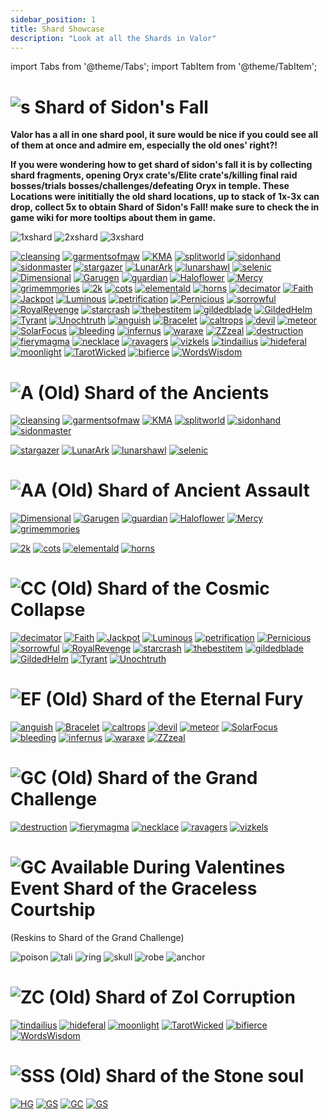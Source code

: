 ```yaml
---
sidebar_position: 1
title: Shard Showcase
description: "Look at all the Shards in Valor"
---
```


import Tabs from '@theme/Tabs';
import TabItem from '@theme/TabItem';

<Tabs>
  <TabItem value="Shard of Sidon's Fall" label="Shard of Sidon's Fall" default>

    
# ![s](https://raw.githubusercontent.com/Valor-Inc/Wiki/main/static/img/Shards_Misc_Consumables/Shard_of_Sidons_Fall.png) Shard of Sidon's Fall


**Valor has a all in one shard pool, it sure would be nice if you could see all of them at once and admire em, especially the old ones' right?!**

**If you were wondering how to get shard of sidon's fall it is by collecting shard fragments, opening Oryx crate's/Elite crate's/killing final raid bosses/trials bosses/challenges/defeating Oryx in temple. These Locations were inititially the old shard locations, up to stack of 1x-3x can drop, collect 5x to obtain Shard of Sidon's Fall! make sure to check the in game wiki for more tooltips about them in game.**


![1xshard](https://raw.githubusercontent.com/Valor-Inc/Wiki/main/static/img/Shards_Misc_Consumables/Sidons_Shard_Fragments_1.png)
![2xshard](https://raw.githubusercontent.com/Valor-Inc/Wiki/main/static/img/Shards_Misc_Consumables/Sidons_Shard_Fragments_2.png)
![3xshard](https://raw.githubusercontent.com/Valor-Inc/Wiki/main/static/img/Shards_Misc_Consumables/Sidons_Shard_Fragments_3.png)

[![cleansing](https://vwiki.valorserver.com/api/item/picture/cleansing%20cleric%20breastplate)](https://wiki.valorserver.com/docs/items/armors/heavys/legendary/cleansing_cleric_breastplate) [![garmentsofmaw](https://vwiki.valorserver.com/api/item/picture/garments%20of%20maw)](https://wiki.valorserver.com/docs/items/armors/robes/legendary/garments_of_maw) [![KMA](https://vwiki.valorserver.com/api/item/picture/katana%20of%20mythical%20alliance)](https://wiki.valorserver.com/docs/items/weapons/katanas/legendary/katana_of_mythical_alliance) [![splitworld](https://vwiki.valorserver.com/api/item/picture/robe%20of%20split%20worlds)](https://wiki.valorserver.com/docs/items/armors/robes/legendary/robe_of_split_worlds) [![sidonhand](https://vwiki.valorserver.com/api/item/picture/sidon's%20handcraft)](https://wiki.valorserver.com/docs/items/armors/robes/legendary/sidons_handcraft) [![sidonmaster](https://vwiki.valorserver.com/api/item/picture/sidon's%20masterpiece)](https://wiki.valorserver.com/docs/items/armors/lights/legendary/sidons_masterpiece/) 
[![stargazer](https://cdn.discordapp.com/attachments/1187552567295758487/1188045891823734815/Stargazer.png?ex=659918f5&is=6586a3f5&hm=d1742e726fa8fc62ecb48d7b12ba703ef0b631f583bb12f6128f7e0be5c23cd8&)](https://wiki.valorserver.com/docs/items/weapons/wands/legendary/stargazer) [![LunarArk](https://cdn.discordapp.com/attachments/1187552567295758487/1190504374116552844/Lunar_Ark.png?ex=65a20a99&is=658f9599&hm=8cf0da03bb6ff1a721ddf055db0406f23cb3460c65512c57836a6c500a436e09&)](https://wiki.valorserver.com/docs/items/abilities/scepters/legendary/lunar_ark) [![lunarshawl](https://cdn.discordapp.com/attachments/1187552567295758487/1190504974220804117/Lunar_Shawl.png?ex=65a20b28&is=658f9628&hm=8e67c8b5fd613cfb34fe3443742e04e6b4668e754e4bbd99571f9a8d4efeaab2&)](https://wiki.valorserver.com/docs/items/armors/robes/legendary/lunar_shawl) [![selenic](https://cdn.discordapp.com/attachments/1187552567295758487/1190505328735944834/Selenic_Clasp.png?ex=65a20b7c&is=658f967c&hm=01dd2dea4bac747c628aec617b01ed03abc56f97751fabef360a60fd94e8b3fb&)](https://wiki.valorserver.com/docs/items/rings/legendary/selenic_clasp/)
[![Dimensional](https://vwiki.valorserver.com/api/item/picture/dimensional%20prism)](https://wiki.valorserver.com/docs/items/abilities/prisms/legendary/dimensional_prism) [![Garugen](https://cdn.discordapp.com/attachments/1187552567295758487/1190505489742704741/Garugen.png?ex=65a20ba3&is=658f96a3&hm=f9afe9248b9a4a75ccd0486ab2efaf8d0e8396a588235a1d1571a29d2e35a229&)](https://wiki.valorserver.com/docs/items/abilities/sheaths/legendary/garugen) [![guardian](https://vwiki.valorserver.com/api/item/picture/guardian%20siphon)](https://wiki.valorserver.com/docs/items/abilities/siphons/legendary/guardian_siphon) [![Haloflower](https://cdn.discordapp.com/attachments/1187552567295758487/1190507672726949888/Haloflower_Toxin.png?ex=65a20dab&is=658f98ab&hm=555d9e7c368b70cde5c55a2f8b16c89f90017a3fbb5a18c3a61662f01d8ca35b&)](https://wiki.valorserver.com/docs/items/abilities/poisons/legendary/haloflower_toxin) [![Mercy](https://vwiki.valorserver.com/api/item/picture/mercy%20of%20yazanahar)](https://wiki.valorserver.com/docs/items/armors/lights/legendary/mercy_of_yazanahar) [![grimemmories](https://cdn.discordapp.com/attachments/1187552567295758487/1190508885275066379/Scythe_of_Grim_Memories.png?ex=65a20ecc&is=658f99cc&hm=3be1572dd6214ee7066de601572c28ce5eec4bcd8ab6f6d8b001f0f11c236dea&)](https://wiki.valorserver.com/docs/items/weapons/katanas/legendary/scythe_of_grim_memories)
[![2k](https://vwiki.valorserver.com/api/item/picture/the%202-k)](https://wiki.valorserver.com/docs/items/weapons/staves/legendary/the_2_k) [![cots](https://vwiki.valorserver.com/api/item/picture/calling%20of%20the%20storm)](https://wiki.valorserver.com/docs/items/abilities/spells/legendary/calling_of_the_storm) [![elementald](https://vwiki.valorserver.com/api/item/picture/elemental%20drape)](https://wiki.valorserver.com/docs/items/armors/robes/legendary/elemental_drape) [![horns](https://vwiki.valorserver.com/api/item/picture/stormcaller's%20horns)](https://wiki.valorserver.com/docs/items/rings/legendary/stormcallers_horns)
[![decimator](https://cdn.discordapp.com/attachments/1187552567295758487/1190508884981461102/Decimator_Bow.png?ex=65a20ecc&is=658f99cc&hm=0de7c00ab4c4b0e441c3ce504965c7e1c748f59b74c13815087a5efff819cb6c&)](https://wiki.valorserver.com/docs/items/weapons/bows/legendary/decimator_bow) [![Faith](https://vwiki.valorserver.com/api/item/picture/faith%20of%20the%20angel)](https://wiki.valorserver.com/docs/items/weapons/swords/legendary/faith_of_the_angel) [![Jackpot](https://vwiki.valorserver.com/api/item/picture/jackpot)](https://wiki.valorserver.com/docs/items/rings/legendary/jackpot) [![Luminous](https://vwiki.valorserver.com/api/item/picture/luminous%20horizon)](https://wiki.valorserver.com/docs/items/abilities/seals/legendary/luminious_horizon) [![petrification](https://vwiki.valorserver.com/api/item/picture/petrification%20cloak)](https://wiki.valorserver.com/docs/items/abilities/cloaks/legendary/petrification_cloak) [![Pernicious](https://vwiki.valorserver.com/api/item/picture/pernicious%20fate-36)](https://wiki.valorserver.com/docs/items/abilities/scepters/legendary/pernicious_fate36) [![sorrowful](https://cdn.discordapp.com/attachments/1187552567295758487/1190508885488980029/Sorrowful_Boundtouch.png?ex=65a20ecc&is=658f99cc&hm=67f6193707eb0280333e6582dc5e73332457d706c59fcb8a20ffdff694c47570&)](https://wiki.valorserver.com/docs/items/weapons/wands/legendary/sorrowful_boundtouch) [![RoyalRevenge](https://vwiki.valorserver.com/api/item/picture/staff%20of%20royal%20revenge)](https://wiki.valorserver.com/docs/items/weapons/staves/legendary/staff_of_royal_revenge) [![starcrash](https://vwiki.valorserver.com/api/item/picture/starcrash%20ring)](https://wiki.valorserver.com/docs/items/rings/legendary/starcrash_ring) [![thebestitem](https://cdn.discordapp.com/attachments/1187552567295758487/1190508885828710460/Sun_and_Moon_Expansion.png?ex=65a20ecc&is=658f99cc&hm=5dcdc32a811b63cf6e716aaf7a9024a64e9bbdb9cfbf6f643275487820291986&)](https://wiki.valorserver.com/docs/items/abilities/spells/legendary/sun_and_moon_expansion) [![gildedblade](https://cdn.discordapp.com/attachments/1187552567295758487/1190508886428504074/The_Gilded_Blade.png?ex=65a20ecd&is=658f99cd&hm=af72174d55f2eeb8e81ff21581cabb2ff630b652b6a8bc62afc0ac0cc23e67f5&)](https://wiki.valorserver.com/docs/items/weapons/daggers/legendary/the_gilded_blade) [![GildedHelm](https://cdn.discordapp.com/attachments/1187552567295758487/1190508886885675090/The_Gilded_Helm.png?ex=65a20ecd&is=658f99cd&hm=d227a44902be0282dfc7bd071053f96ffbaea033b859b600eda82e547919e03b&)](https://wiki.valorserver.com/docs/items/abilities/helms/legendary/the_gilded_helm) [![Tyrant](https://cdn.discordapp.com/attachments/1187552567295758487/1190508887099588720/Tyrant_Helm.png?ex=65a20ecd&is=658f99cd&hm=1691be8fd4f1ea0b8461cb1a8209d49b61105dc51ac325f300ae70fff657d3a6&)](https://wiki.valorserver.com/docs/items/abilities/helms/legendary/tyrant_helm) [![Unochtruth](https://cdn.discordapp.com/attachments/1187552567295758487/1190508887330279484/Unochs_Truth.png?ex=65a20ecd&is=658f99cd&hm=6d330f89e3ccbc584bcafcf6ec6620304b7a3fda58ed8fd0e608edd129f0e6e3&)](https://wiki.valorserver.com/docs/items/abilities/orbs/legendary/unochs_truth) 
[![anguish](https://cdn.discordapp.com/attachments/1187552567295758487/1190508903209894011/Anguish_of_Drannol.png?ex=65a20ed1&is=658f99d1&hm=4b9e15cf7b3c033e26ac82d36e0aba02e2fc1c8472cc1279aa0df483b3b9c842&)](https://wiki.valorserver.com/docs/items/abilities/helms/legendary/anguish_of_drannol) [![Bracelet](https://vwiki.valorserver.com/api/item/picture/bracelet%20of%20the%20demolished)](https://wiki.valorserver.com/docs/items/rings/legendary/bracelet_of_the_demolished) [![caltrops](https://vwiki.valorserver.com/api/item/picture/caltrops)](https://wiki.valorserver.com/docs/items/abilities/traps/legendary/caltrops) [![devil](https://vwiki.valorserver.com/api/item/picture/devil%20dice)](https://wiki.valorserver.com/docs/items/abilities/dice/legendary/devil_dice) [![meteor](https://vwiki.valorserver.com/api/item/picture/meteor)](https://wiki.valorserver.com/docs/items/weapons/wands/legendary/meteor) [![SolarFocus](https://vwiki.valorserver.com/api/item/picture/ring%20of%20solar%20focus)](https://wiki.valorserver.com/docs/items/rings/legendary/ring_of_solar_focus) [![bleeding](https://vwiki.valorserver.com/api/item/picture/the%20bleeding%20fang)](https://wiki.valorserver.com/docs/items/weapons/daggers/legendary/the_bleeding_fang) [![infernus](https://vwiki.valorserver.com/api/item/picture/the%20infernus)](https://wiki.valorserver.com/docs/items/armors/lights/legendary/the_infernus) [![waraxe](https://cdn.discordapp.com/attachments/1187552567295758487/1190508887527403611/Waraxe_of_Judgement.png?ex=65a20ecd&is=658f99cd&hm=1c4baab72f1cbb309c4f5be92fa961097c55e4fbf1ea72d3dd5c3ee40b2d5fd3&)](https://wiki.valorserver.com/docs/items/weapons/swords/legendary/waraxe_of_judgement) [![ZZzeal](https://vwiki.valorserver.com/api/item/picture/zeal%20of%20the%20far-ranger)](https://wiki.valorserver.com/docs/items/abilities/quivers/legendary/zeal_of_the_far_ranger)
[![destruction](https://vwiki.valorserver.com/api/item/picture/destruction%20spirit)](https://wiki.valorserver.com/docs/items/abilities/poisons/legendary/destruction_spirit) [![fierymagma](https://cdn.discordapp.com/attachments/1187552567295758487/1190508901838356563/Fiery_Magma_Stone.png?ex=65a20ed0&is=658f99d0&hm=fbf81dca2f7193ebe342b75a12dd2735da439efaf967691ee6cc124015b3ba1e&)](https://wiki.valorserver.com/docs/items/abilities/talismans/legendary/fiery_magma_stone) [![necklace](https://vwiki.valorserver.com/api/item/picture/necklace%20of%20undead%20support)](https://wiki.valorserver.com/docs/items/rings/legendary/necklace_of_undead_support) [![ravagers](https://vwiki.valorserver.com/api/item/picture/skull%20of%20ravagers)](https://wiki.valorserver.com/docs/items/abilities/skulls/legendary/skull_of_ravagers) [![vizkels](https://vwiki.valorserver.com/api/item/picture/vizkel's%20unholy%20garments)](https://wiki.valorserver.com/docs/items/armors/robes/legendary/vizkels_unholy_garments)
[![tindailius](https://vwiki.valorserver.com/api/item/picture/dagger%20of%20tindailius)](https://wiki.valorserver.com/docs/items/weapons/daggers/legendary/dagger_of_tindailius) [![hideferal](https://vwiki.valorserver.com/api/item/picture/hide%20of%20the%20feral)](https://wiki.valorserver.com/docs/items/armors/lights/legendary/hide_of_the_feral) [![moonlight](https://vwiki.valorserver.com/api/item/picture/moonlight)](https://wiki.valorserver.com/docs/items/weapons/wands/legendary/moonlight)  [![TarotWicked](https://vwiki.valorserver.com/api/item/picture/tarot%20of%20the%20wicked)](https://wiki.valorserver.com/docs/items/abilities/charms/legendary/tarot_of_the_wicked) [![bifierce](https://vwiki.valorserver.com/api/item/picture/the%20bifierce)](https://wiki.valorserver.com/docs/items/weapons/blades/legendary/The_Bifierce) [![WordsWisdom](https://vwiki.valorserver.com/api/item/picture/words%20of%20wisdom)](https://wiki.valorserver.com/docs/items/armors/robes/legendary/words_of_wisdom)

 
  </TabItem>
  <TabItem value="Ancients" label="Ancients">

# ![A](https://raw.githubusercontent.com/Valor-Inc/Wiki/main/static/img/Shards_Misc_Consumables/Shard_of_the_Ancients.png) **(Old)** Shard of the Ancients

[![cleansing](https://vwiki.valorserver.com/api/item/picture/cleansing%20cleric%20breastplate)](https://wiki.valorserver.com/docs/items/armors/heavys/legendary/cleansing_cleric_breastplate) [![garmentsofmaw](https://vwiki.valorserver.com/api/item/picture/garments%20of%20maw)](https://wiki.valorserver.com/docs/items/armors/robes/legendary/garments_of_maw) [![KMA](https://vwiki.valorserver.com/api/item/picture/katana%20of%20mythical%20alliance)](https://wiki.valorserver.com/docs/items/weapons/katanas/legendary/katana_of_mythical_alliance) [![splitworld](https://vwiki.valorserver.com/api/item/picture/robe%20of%20split%20worlds)](https://wiki.valorserver.com/docs/items/armors/robes/legendary/robe_of_split_worlds) [![sidonhand](https://vwiki.valorserver.com/api/item/picture/sidon's%20handcraft)](https://wiki.valorserver.com/docs/items/armors/robes/legendary/sidons_handcraft) [![sidonmaster](https://vwiki.valorserver.com/api/item/picture/sidon's%20masterpiece)](https://wiki.valorserver.com/docs/items/armors/lights/legendary/sidons_masterpiece/) 

[![stargazer](https://cdn.discordapp.com/attachments/1187552567295758487/1190508884981461102/Decimator_Bow.png?ex=65a20ecc&is=658f99cc&hm=0de7c00ab4c4b0e441c3ce504965c7e1c748f59b74c13815087a5efff819cb6c&)](https://wiki.valorserver.com/docs/items/weapons/wands/legendary/stargazer) [![LunarArk](https://cdn.discordapp.com/attachments/1187552567295758487/1190504374116552844/Lunar_Ark.png?ex=65a20a99&is=658f9599&hm=8cf0da03bb6ff1a721ddf055db0406f23cb3460c65512c57836a6c500a436e09&)](https://wiki.valorserver.com/docs/items/abilities/scepters/legendary/lunar_ark) [![lunarshawl](https://cdn.discordapp.com/attachments/1187552567295758487/1190504974220804117/Lunar_Shawl.png?ex=65a20b28&is=658f9628&hm=8e67c8b5fd613cfb34fe3443742e04e6b4668e754e4bbd99571f9a8d4efeaab2&)](https://wiki.valorserver.com/docs/items/armors/robes/legendary/lunar_shawl) [![selenic](https://cdn.discordapp.com/attachments/1187552567295758487/1190505328735944834/Selenic_Clasp.png?ex=65a20b7c&is=658f967c&hm=01dd2dea4bac747c628aec617b01ed03abc56f97751fabef360a60fd94e8b3fb&)](https://wiki.valorserver.com/docs/items/rings/legendary/selenic_clasp/)

 </TabItem>
  <TabItem value="Ancient Assault" label="Ancient Assault">

# ![AA](https://raw.githubusercontent.com/Valor-Inc/Wiki/main/static/img/Shards_Misc_Consumables/Shard%20of%20Ancient%20Assault.png) **(Old)** Shard of Ancient Assault

[![Dimensional](https://vwiki.valorserver.com/api/item/picture/dimensional%20prism)](https://wiki.valorserver.com/docs/items/abilities/prisms/legendary/dimensional_prism) [![Garugen](https://cdn.discordapp.com/attachments/1187552567295758487/1190505489742704741/Garugen.png?ex=65a20ba3&is=658f96a3&hm=f9afe9248b9a4a75ccd0486ab2efaf8d0e8396a588235a1d1571a29d2e35a229&)](https://wiki.valorserver.com/docs/items/abilities/sheaths/legendary/garugen) [![guardian](https://vwiki.valorserver.com/api/item/picture/guardian%20siphon)](https://wiki.valorserver.com/docs/items/abilities/siphons/legendary/guardian_siphon) [![Haloflower](https://cdn.discordapp.com/attachments/1187552567295758487/1190507672726949888/Haloflower_Toxin.png?ex=65a20dab&is=658f98ab&hm=555d9e7c368b70cde5c55a2f8b16c89f90017a3fbb5a18c3a61662f01d8ca35b&)](https://wiki.valorserver.com/docs/items/abilities/poisons/legendary/haloflower_toxin) [![Mercy](https://vwiki.valorserver.com/api/item/picture/mercy%20of%20yazanahar)](https://wiki.valorserver.com/docs/items/armors/lights/legendary/mercy_of_yazanahar) [![grimemmories](https://cdn.discordapp.com/attachments/1187552567295758487/1190508885275066379/Scythe_of_Grim_Memories.png?ex=65a20ecc&is=658f99cc&hm=3be1572dd6214ee7066de601572c28ce5eec4bcd8ab6f6d8b001f0f11c236dea&)](https://wiki.valorserver.com/docs/items/weapons/katanas/legendary/scythe_of_grim_memories)

[![2k](https://vwiki.valorserver.com/api/item/picture/the%202-k)](https://wiki.valorserver.com/docs/items/weapons/staves/legendary/the_2_k) [![cots](https://vwiki.valorserver.com/api/item/picture/calling%20of%20the%20storm)](https://wiki.valorserver.com/docs/items/abilities/spells/legendary/calling_of_the_storm) [![elementald](https://vwiki.valorserver.com/api/item/picture/elemental%20drape)](https://wiki.valorserver.com/docs/items/armors/robes/legendary/elemental_drape) [![horns](https://vwiki.valorserver.com/api/item/picture/stormcaller's%20horns)](https://wiki.valorserver.com/docs/items/rings/legendary/stormcallers_horns)

  </TabItem>
  <TabItem value="Cosmic Collapse" label="Cosmic Collapse">

# ![CC](https://raw.githubusercontent.com/Valor-Inc/Wiki/main/static/img/Shards_Misc_Consumables/Shard_of_Cosmic_Collapse.png) **(Old)** Shard of the Cosmic Collapse

[![decimator](https://cdn.discordapp.com/attachments/1187552567295758487/1190508884981461102/Decimator_Bow.png?ex=65a20ecc&is=658f99cc&hm=0de7c00ab4c4b0e441c3ce504965c7e1c748f59b74c13815087a5efff819cb6c&)](https://wiki.valorserver.com/docs/items/weapons/bows/legendary/decimator_bow) [![Faith](https://vwiki.valorserver.com/api/item/picture/faith%20of%20the%20angel)](https://wiki.valorserver.com/docs/items/weapons/swords/legendary/faith_of_the_angel) [![Jackpot](https://vwiki.valorserver.com/api/item/picture/jackpot)](https://wiki.valorserver.com/docs/items/rings/legendary/jackpot) [![Luminous](https://vwiki.valorserver.com/api/item/picture/luminous%20horizon)](https://wiki.valorserver.com/docs/items/abilities/seals/legendary/luminious_horizon) [![petrification](https://vwiki.valorserver.com/api/item/picture/petrification%20cloak)](https://wiki.valorserver.com/docs/items/abilities/cloaks/legendary/petrification_cloak) [![Pernicious](https://vwiki.valorserver.com/api/item/picture/pernicious%20fate-36)](https://wiki.valorserver.com/docs/items/abilities/scepters/legendary/pernicious_fate36) [![sorrowful](https://cdn.discordapp.com/attachments/1187552567295758487/1190508885488980029/Sorrowful_Boundtouch.png?ex=65a20ecc&is=658f99cc&hm=67f6193707eb0280333e6582dc5e73332457d706c59fcb8a20ffdff694c47570&)](https://wiki.valorserver.com/docs/items/weapons/wands/legendary/sorrowful_boundtouch) [![RoyalRevenge](https://vwiki.valorserver.com/api/item/picture/staff%20of%20royal%20revenge)](https://wiki.valorserver.com/docs/items/weapons/staves/legendary/staff_of_royal_revenge) [![starcrash](https://vwiki.valorserver.com/api/item/picture/starcrash%20ring)](https://wiki.valorserver.com/docs/items/rings/legendary/starcrash_ring) [![thebestitem](https://cdn.discordapp.com/attachments/1187552567295758487/1190508885828710460/Sun_and_Moon_Expansion.png?ex=65a20ecc&is=658f99cc&hm=5dcdc32a811b63cf6e716aaf7a9024a64e9bbdb9cfbf6f643275487820291986&)](https://wiki.valorserver.com/docs/items/abilities/spells/legendary/sun_and_moon_expansion) [![gildedblade](https://cdn.discordapp.com/attachments/1187552567295758487/1190508886428504074/The_Gilded_Blade.png?ex=65a20ecd&is=658f99cd&hm=af72174d55f2eeb8e81ff21581cabb2ff630b652b6a8bc62afc0ac0cc23e67f5&)](https://wiki.valorserver.com/docs/items/weapons/daggers/legendary/the_gilded_blade) [![GildedHelm](https://cdn.discordapp.com/attachments/1187552567295758487/1190508886885675090/The_Gilded_Helm.png?ex=65a20ecd&is=658f99cd&hm=d227a44902be0282dfc7bd071053f96ffbaea033b859b600eda82e547919e03b&)](https://wiki.valorserver.com/docs/items/abilities/helms/legendary/the_gilded_helm) [![Tyrant](https://cdn.discordapp.com/attachments/1187552567295758487/1190508887099588720/Tyrant_Helm.png?ex=65a20ecd&is=658f99cd&hm=1691be8fd4f1ea0b8461cb1a8209d49b61105dc51ac325f300ae70fff657d3a6&)](https://wiki.valorserver.com/docs/items/abilities/helms/legendary/tyrant_helm) [![Unochtruth](https://cdn.discordapp.com/attachments/1187552567295758487/1190508887330279484/Unochs_Truth.png?ex=65a20ecd&is=658f99cd&hm=6d330f89e3ccbc584bcafcf6ec6620304b7a3fda58ed8fd0e608edd129f0e6e3&)](https://wiki.valorserver.com/docs/items/abilities/orbs/legendary/unochs_truth) 
 
 </TabItem>
  <TabItem value="Eternal Fury" label="Eternal Fury">

# ![EF](https://raw.githubusercontent.com/Valor-Inc/Wiki/main/static/img/Shards_Misc_Consumables/Shard_of_Eternal_Fury.png) **(Old)** Shard of the Eternal Fury

[![anguish](https://cdn.discordapp.com/attachments/1187552567295758487/1190508887527403611/Waraxe_of_Judgement.png?ex=65a20ecd&is=658f99cd&hm=1c4baab72f1cbb309c4f5be92fa961097c55e4fbf1ea72d3dd5c3ee40b2d5fd3&)](https://wiki.valorserver.com/docs/items/abilities/helms/legendary/anguish_of_drannol) [![Bracelet](https://vwiki.valorserver.com/api/item/picture/bracelet%20of%20the%20demolished)](https://wiki.valorserver.com/docs/items/rings/legendary/bracelet_of_the_demolished) [![caltrops](https://vwiki.valorserver.com/api/item/picture/caltrops)](https://wiki.valorserver.com/docs/items/abilities/traps/legendary/caltrops) [![devil](https://vwiki.valorserver.com/api/item/picture/devil%20dice)](https://wiki.valorserver.com/docs/items/abilities/dice/legendary/devil_dice) [![meteor](https://vwiki.valorserver.com/api/item/picture/meteor)](https://wiki.valorserver.com/docs/items/weapons/wands/legendary/meteor) [![SolarFocus](https://vwiki.valorserver.com/api/item/picture/ring%20of%20solar%20focus)](https://wiki.valorserver.com/docs/items/rings/legendary/ring_of_solar_focus) [![bleeding](https://vwiki.valorserver.com/api/item/picture/the%20bleeding%20fang)](https://wiki.valorserver.com/docs/items/weapons/daggers/legendary/the_bleeding_fang) [![infernus](https://vwiki.valorserver.com/api/item/picture/the%20infernus)](https://wiki.valorserver.com/docs/items/armors/lights/legendary/the_infernus) [![waraxe](https://cdn.discordapp.com/attachments/1187552567295758487/1190508887527403611/Waraxe_of_Judgement.png?ex=65a20ecd&is=658f99cd&hm=1c4baab72f1cbb309c4f5be92fa961097c55e4fbf1ea72d3dd5c3ee40b2d5fd3&)](https://wiki.valorserver.com/docs/items/weapons/swords/legendary/waraxe_of_judgement) [![ZZzeal](https://vwiki.valorserver.com/api/item/picture/zeal%20of%20the%20far-ranger)](https://wiki.valorserver.com/docs/items/abilities/quivers/legendary/zeal_of_the_far_ranger)

 </TabItem>
 <TabItem value="Grand Challenge" label="Grand Challenge">

# ![GC](https://raw.githubusercontent.com/Valor-Inc/Wiki/main/static/img/Shards_Misc_Consumables/Shard_of_the_Grand_Challenge.png) **(Old)** Shard of the Grand Challenge

[![destruction](https://vwiki.valorserver.com/api/item/picture/destruction%20spirit)](https://wiki.valorserver.com/docs/items/abilities/poisons/legendary/destruction_spirit) [![fierymagma](https://cdn.discordapp.com/attachments/1187552567295758487/1190508901838356563/Fiery_Magma_Stone.png?ex=65a20ed0&is=658f99d0&hm=fbf81dca2f7193ebe342b75a12dd2735da439efaf967691ee6cc124015b3ba1e&)](https://wiki.valorserver.com/docs/items/abilities/talismans/legendary/fiery_magma_stone) [![necklace](https://vwiki.valorserver.com/api/item/picture/necklace%20of%20undead%20support)](https://wiki.valorserver.com/docs/items/rings/legendary/necklace_of_undead_support) [![ravagers](https://vwiki.valorserver.com/api/item/picture/skull%20of%20ravagers)](https://wiki.valorserver.com/docs/items/abilities/skulls/legendary/skull_of_ravagers) [![vizkels](https://vwiki.valorserver.com/api/item/picture/vizkel's%20unholy%20garments)](https://wiki.valorserver.com/docs/items/armors/robes/legendary/vizkels_unholy_garments)



 </TabItem>
 <TabItem value="Shard of the Graceless Courtship" label="Shard of the Graceless Courtship">
   
   
# ![GC](https://raw.githubusercontent.com/Valor-Inc/Wiki/main/static/img/Shards_Misc_Consumables/Shard_of_the_Graceless_Courtship.png)  Available During Valentines Event Shard of the Graceless Courtship

(Reskins to Shard of the Grand Challenge)

![poison](https://raw.githubusercontent.com/Valor-Inc/Wiki/main/static/img/Shards_Misc_Consumables/Shard_Pool_Grace/Heartblight%20Spirit.png)
![tali](https://raw.githubusercontent.com/Valor-Inc/Wiki/main/static/img/Shards_Misc_Consumables/Shard_Pool_Grace/Spindled%20Flameheart.png)
![ring](https://raw.githubusercontent.com/Valor-Inc/Wiki/main/static/img/Shards_Misc_Consumables/Shard_Pool_Grace/Necklace%20of%20Emotional%20Damage.png)
![skull](https://raw.githubusercontent.com/Valor-Inc/Wiki/main/static/img/Shards_Misc_Consumables/Shard_Pool_Grace/Heart%20of%20Ravagers.png)
![robe](https://raw.githubusercontent.com/Valor-Inc/Wiki/main/static/img/Shards_Misc_Consumables/Shard_Pool_Grace/Vizkel's%20Unruly%20Garments.png)
![anchor](https://raw.githubusercontent.com/Valor-Inc/Wiki/main/static/img/Shards_Misc_Consumables/Shard_Pool_Grace/Beguiling%20Fisherman's%20Bower.png)



  </TabItem>
  <TabItem value="Zol Corruption" label="Zol Corruption">

# ![ZC](https://raw.githubusercontent.com/Valor-Inc/Wiki/main/static/img/Shards_Misc_Consumables/Shard_of_Zol_Corruption.png) **(Old)** Shard of Zol Corruption

[![tindailius](https://vwiki.valorserver.com/api/item/picture/dagger%20of%20tindailius)](https://wiki.valorserver.com/docs/items/weapons/daggers/legendary/dagger_of_tindailius) [![hideferal](https://vwiki.valorserver.com/api/item/picture/hide%20of%20the%20feral)](https://wiki.valorserver.com/docs/items/armors/lights/legendary/hide_of_the_feral) [![moonlight](https://vwiki.valorserver.com/api/item/picture/moonlight)](https://wiki.valorserver.com/docs/items/weapons/wands/legendary/moonlight)  [![TarotWicked](https://vwiki.valorserver.com/api/item/picture/tarot%20of%20the%20wicked)](https://wiki.valorserver.com/docs/items/abilities/charms/legendary/tarot_of_the_wicked) [![bifierce](https://vwiki.valorserver.com/api/item/picture/the%20bifierce)](https://wiki.valorserver.com/docs/items/weapons/blades/legendary/The_Bifierce) [![WordsWisdom](https://vwiki.valorserver.com/api/item/picture/words%20of%20wisdom)](https://wiki.valorserver.com/docs/items/armors/robes/legendary/words_of_wisdom)

 </TabItem>
  <TabItem value="Shard of the Stone soul" label="Shard of the Stone soul">

# ![SSS](https://raw.githubusercontent.com/Valor-Inc/Wiki/main/static/img/Shards_Misc_Consumables/Shard_of_the_Stone_Soul.png) **(Old)** Shard of the Stone soul

[![HG](https://media.discordapp.net/attachments/1118235017550778448/1152841186151759913/Head_of_the_Gargoyle_2.png?width=130&height=130)](https://wiki.valorserver.com/docs/items/abilities/talismans/legendary/head_of_the_gargoyle)
[![GS](https://media.discordapp.net/attachments/1118235017550778448/1152835917908807680/gargoyle20slayer.png?width=130&height=130)](https://wiki.valorserver.com/docs/items/abilities/stars/legendary/gargoyle_slayer)
[![GC](https://media.discordapp.net/attachments/1118235017550778448/1152841289327456356/Gargoyle_Crusher.png?width=130&height=130)](https://wiki.valorserver.com/docs/items/weapons/swords/legendary/gargoyle_crusher)
[![GS](https://media.discordapp.net/attachments/1118235017550778448/1152841008791425054/Gargoyle_Stoneplate.png?width=130&height=130)](https://wiki.valorserver.com/docs/items/armors/heavys/legendary/gargoyle_stoneplate) 

</TabItem>
</Tabs>

